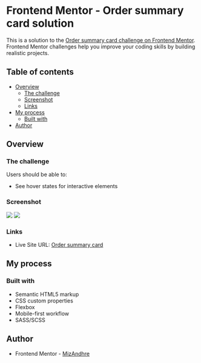 # Frontend Mentor - Order summary card solution

This is a solution to the [Order summary card challenge on Frontend Mentor](https://www.frontendmentor.io/challenges/order-summary-component-QlPmajDUj). Frontend Mentor challenges help you improve your coding skills by building realistic projects. 

## Table of contents

- [Overview](#overview)
  - [The challenge](#the-challenge)
  - [Screenshot](#screenshot)
  - [Links](#links)
- [My process](#my-process)
  - [Built with](#built-with)
- [Author](#author)


## Overview

### The challenge

Users should be able to:

- See hover states for interactive elements

### Screenshot

![](https://i.imgur.com/tago345.png)
![](https://i.imgur.com/E48pDjK.png)


### Links

- Live Site URL: [Order summary card](https://mizandhre.github.io/Order-summary-component/)

## My process

### Built with

- Semantic HTML5 markup
- CSS custom properties
- Flexbox
- Mobile-first workflow
- SASS/SCSS

## Author

- Frontend Mentor - [MizAndhre](https://www.frontendmentor.io/profile/MizAndhre)